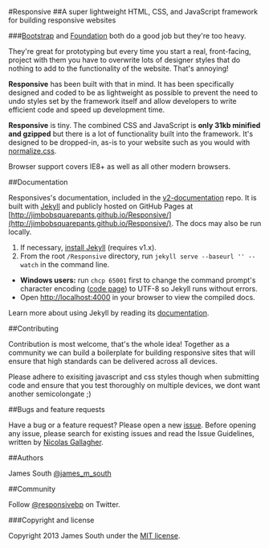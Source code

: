 #Responsive
##A super lightweight HTML, CSS, and JavaScript framework for building responsive websites

###[Bootstrap](http://getbootstrap.com/) and [Foundation](http://foundation.zurb.com) both do a good job but they're too heavy.


They're great for prototyping but every time you start a real, front-facing, project with them you have to overwrite lots of designer styles that do nothing to add to the functionality of the website. That's annoying!

**Responsive** has been built with that in mind. It has been specifically designed and coded to be as lightweight as possible to prevent the need to undo styles set by the framework itself and allow developers to write efficient code and speed up development time.

**Responsive** is tiny. The combined CSS and JavaScript is **only 31kb minified and gzipped** but there is a lot of functionality built into the framework. It's designed to be dropped-in, as-is to your website such as you would with [normalize.css](http://necolas.github.io/normalize.css/).

Browser support covers IE8+ as well as all other modern browsers.

##Documentation

Responsives's documentation, included in the [v2-documentation](https://github.com/JimBobSquarePants/Responsive/tree/v2-documentation) repo. It is built with [Jekyll](http://jekyllrb.com) and publicly hosted on GitHub Pages at [http://jimbobsquarepants.github.io/Responsive/](http://jimbobsquarepants.github.io/Responsive/). The docs may also be run locally.

1. If necessary, [install Jekyll](http://jekyllrb.com/docs/installation) (requires v1.x).
2. From the root `/Responsive` directory, run `jekyll serve --baseurl '' --watch` in the command line.

 - **Windows users:** run `chcp 65001` first to change the command prompt's character encoding ([code page](http://en.wikipedia.org/wiki/Windows_code_page)) to UTF-8 so Jekyll runs without errors.
 - Open [http://localhost:4000](http://localhost:4000) in your browser to view the compiled docs.


Learn more about using Jekyll by reading its [documentation](http://jekyllrb.com/docs/home/).

##Contributing

Contribution is most welcome, that's the whole idea! Together as a community we can build a boilerplate for building responsive sites that will ensure that high standards can be delivered across all devices.   

Please adhere to exisiting javascript and css styles though when submitting code and ensure that you test thoroughly on multiple devices, we dont want another semicolongate ;)

##Bugs and feature requests

Have a bug or a feature request? Please open a new [issue](https://github.com/JimBobSquarePants/Responsive/issues). Before opening any issue, please search for existing issues and read the Issue Guidelines, written by [Nicolas Gallagher](https://github.com/necolas/).

##Authors

James South [@james_m_south](http://twitter.com/james_m_south)

##Community

Follow [@responsivebp](http://twitter.com/responsivebp) on Twitter.

###Copyright and license

Copyright 2013 James South under the [MIT license](http://opensource.org/licenses/MIT).